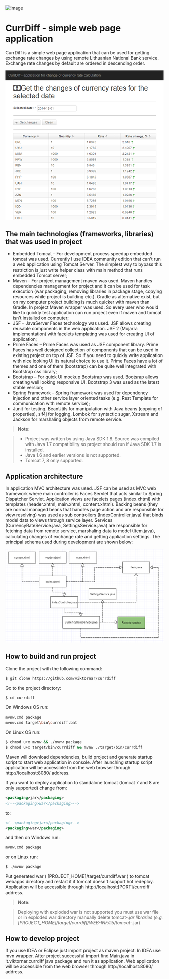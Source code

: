 ![image](https://travis-ci.org/viktornar/currdiff.svg?branch=master)

CurrDiff - simple web page application
===================
CurrDiff is a simple web page application that can be used for getting exchange rate changes by using remote Lithuanian National Bank service. Exchange rate changes by default are ordered in descending order.

![image](https://raw.githubusercontent.com/viktornar/currdiff/master/images/application.png)

The main technologies (frameworks, libraries) that was used in project
-------------
- Embedded Tomcat – For development process speedup embedded tomcat was used. Currently I use IDEA community edition that can’t run a web application using Tomcat Server. The simplest way to bypass this restriction is just write helper class with main method that runs embedded Tomcat server;
- Maven – For project management maven was used. Maven handles dependencies management for project and it can be used for task execution (war packaging, removing libraries in package stage, copying resources while project is building etc.). Gradle as alternative exist, but on my computer project building is much quicker with maven than Gradle. In project Maven wrapper was used. So every user who would like to quickly test application can run project even if maven and tomcat isn’t installed on computer;
- JSF – JavaServer Faces technology was used. JSF allows creating reusable components in the web application. JSF 2 (Mojarra implementation) with facelets templating was used for creating UI of application;
- Prime Faces – Prime Faces was used as JSF component library. Prime Faces has well designed collection of components that can be used in existing project on top of JSF. So if you need to quickly write application with nice looking UI its natural choice to use it. Prime Faces have a lot of themes and one of them (bootstrap) can be quite well integrated with Bootstrap css library;
- Bootstrap – For quick UI mockup Bootstrap was used. Bootsrap allows creating well looking responsive UI.  Bootstrap 3 was used as the latest stable version;
- Spring Framework – Spring framework was used for dependency injection and other service layer oriented tasks (e.g. Rest Template for communication with remote service);
- Junit for testing, BeanUtils for manipulation with Java beans (copying of properties), slf4j for logging, Lombok for syntactic sugar, Xstream and Jackson for marshaling objects from remote service.

> **Note:**

> - Project was written by using Java SDK 1.8. Source was compiled with Java 1.7 compatibility so project should run if Java SDK 1.7  is installed.
> - Java 1.6 and earlier versions is not supported. 
> - Tomcat 7, 8 only supported.

Application architecture
-------------
In application MVC architecture was used. JSF can be used as MVC web framework where main controller is Faces Servlet that acts similar to Spring Dispatcher Servlet. Application views are facelets pages (index.xhtml) with templates (header.xhtml, main.xhtml, content.xhtml). Backing beans (they are normal managed beans that handles page action and are responsible for view resolving) was used as sub controllers (IndexController.java) that binds model data to views through service layer. Services (CurrencyRateService.java, SettingsService.java) are responsible for fetching data from remote service, marshaling data to model (Item.java), calculating changes of exchange rate and getting appliaction settings. The principal schema used during development are shown below:

![image](https://raw.githubusercontent.com/viktornar/currdiff/master/images/pincipal_schema.png)

How to build and run project
-------------
Clone the project with the following command:

```bash
$ git clone https://github.com/viktornar/currdiff
```

Go to the project directory:

```bash
$ cd currdiff
```

On Windows OS run:

```bash
mvnw.cmd package
mvnw.cmd target\bin\currdiff.bat
```

On Linux OS run:

```bash
$ chmod u+x mvnw && ./mvnw package
$ chmod u+x target/bin/currdiff && mvnw ./target/bin/currdiff
```

Maven will download dependencies, build project and generate startup script to start web application in console. After launching startup script application will be accessible from the web browser through http://localhost:8080/ address.

If you want to deploy application to standalone tomcat (tomcat 7 and 8 are only supported) change from:

```xml
<packaging>jar</packaging>
<!--<packaging>war</packaging>-->
```

to:

```xml
<!--<packaging>jar</packaging>-->
<packaging>war</packaging>
```

and then on Windows run:

```bash
mvnw.cmd package
```

or on Linux run:

```bash
$ ./mvnw package
```

Put generated war ( [PROJECT_HOME]/target/currdiff.war ) to tomcat webapps directory and restart it if tomcat doesn't support hot redeploy. Application will be accessible through http://localhost:[PORT]/currdiff address.

> **Note:**

> Deploying with exploded war is not supported you must use war file or in exploded war directory manually delete tomcat-*.jar libraries (e.g. [PROJECT_HOME]/target/currdiff/WEB-INF/lib/tomcat-*.jar)

How to develop project
-------------
If you use IDEA or Eclipse just import project as maven project. In IDEA use mvn wrapper. After project successful import find Main.java in lt.viktornar.currdiff java package and run it as application. Web application will be accessible from the web browser through http://localhost:8080/ address. 